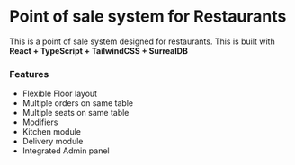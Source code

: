 # Point of sale system for Restaurants

This is a point of sale system designed for restaurants.
This is built with **React + TypeScript + TailwindCSS + SurrealDB**

### Features
- Flexible Floor layout
- Multiple orders on same table
- Multiple seats on same table
- Modifiers
- Kitchen module
- Delivery module
- Integrated Admin panel
